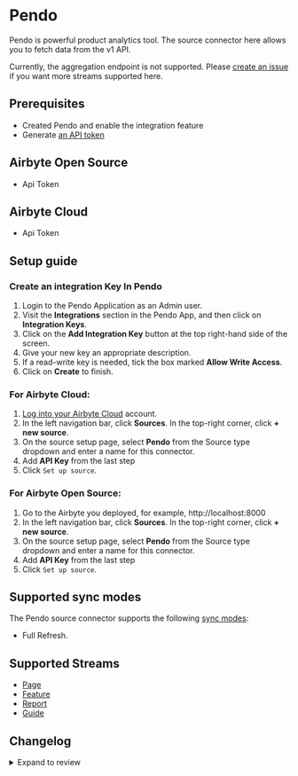 # Pendo

Pendo is powerful product analytics tool. The source connector here allows you to fetch data from the v1 API.

Currently, the aggregation endpoint is not supported. Please [create an issue](https://github.com/airbytehq/airbyte/issues/new/choose) if you want more streams supported here.

## Prerequisites

- Created Pendo and enable the integration feature
- Generate [an API token](https://app.pendo.io/admin/integrationkeys)

## Airbyte Open Source

- Api Token

## Airbyte Cloud

- Api Token

## Setup guide

### Create an integration Key In Pendo

1. Login to the Pendo Application as an Admin user.
2. Visit the **Integrations** section in the Pendo App, and then click on **Integration Keys**.
3. Click on the **Add Integration Key** button at the top right-hand side of the screen.
4. Give your new key an appropriate description.
5. If a read-write key is needed, tick the box marked **Allow Write Access**.
6. Click on **Create** to finish.

### For Airbyte Cloud:

1. [Log into your Airbyte Cloud](https://cloud.airbyte.com/workspaces) account.
2. In the left navigation bar, click **Sources**. In the top-right corner, click **+ new source**.
3. On the source setup page, select **Pendo** from the Source type dropdown and enter a name for this connector.
4. Add **API Key** from the last step
5. Click `Set up source`.

### For Airbyte Open Source:

1. Go to the Airbyte you deployed, for example, http://localhost:8000
2. In the left navigation bar, click **Sources**. In the top-right corner, click **+ new source**.
3. On the source setup page, select **Pendo** from the Source type dropdown and enter a name for this connector.
4. Add **API Key** from the last step
5. Click `Set up source`.

## Supported sync modes

The Pendo source connector supports the following [sync modes](https://docs.airbyte.com/cloud/core-concepts#connection-sync-modes):

- Full Refresh.

## Supported Streams

- [Page](https://engageapi.pendo.io/#a53463f9-bdd3-443e-b22f-b6ea6c7376fb)
- [Feature](https://engageapi.pendo.io/#75c6b443-eb07-4a0c-9e27-6c12ad3dbbc4)
- [Report](https://engageapi.pendo.io/#2ac0699a-b653-4082-be11-563e5c0c9410)
- [Guide](https://engageapi.pendo.io/#4f1e3ca1-fc41-4469-bf4b-da90ee8caf3d)

## Changelog

<details>
  <summary>Expand to review</summary>

| Version | Date       | Pull Request                                             | Subject                                                                         |
| :------ | :--------- | :------------------------------------------------------- | :------------------------------------------------------------------------------ |
| 0.1.7 | 2024-06-22 | [40105](https://github.com/airbytehq/airbyte/pull/40105) | Update dependencies |
| 0.1.6 | 2024-06-04 | [39069](https://github.com/airbytehq/airbyte/pull/39069) | [autopull] Upgrade base image to v1.2.1 |
| 0.1.5 | 2024-05-20 | [38226](https://github.com/airbytehq/airbyte/pull/38226) | Make connector compatible with the builder |
| 0.1.4 | 2024-04-19 | [37220](https://github.com/airbytehq/airbyte/pull/37220) | Updating to 0.80.0 CDK |
| 0.1.3 | 2024-04-18 | [37220](https://github.com/airbytehq/airbyte/pull/37220) | Manage dependencies with Poetry. |
| 0.1.2 | 2024-04-15 | [37220](https://github.com/airbytehq/airbyte/pull/37220) | Base image migration: remove Dockerfile and use the python-connector-base image |
| 0.1.1 | 2024-04-12 | [37220](https://github.com/airbytehq/airbyte/pull/37220) | schema descriptions |
| 0.1.0 | 2023-03-14 | [3563](https://github.com/airbytehq/airbyte/pull/3563) | Initial Release |

</details>
